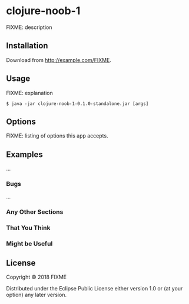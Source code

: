 # clojure-noob-1

FIXME: description

## Installation

Download from http://example.com/FIXME.

## Usage

FIXME: explanation

    $ java -jar clojure-noob-1-0.1.0-standalone.jar [args]

## Options

FIXME: listing of options this app accepts.

## Examples

...

### Bugs

...

### Any Other Sections
### That You Think
### Might be Useful

## License

Copyright © 2018 FIXME

Distributed under the Eclipse Public License either version 1.0 or (at
your option) any later version.
